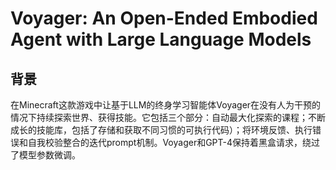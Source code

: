 # Voyager: An Open-Ended Embodied Agent with Large Language Models

## 背景

在Minecraft这款游戏中让基于LLM的终身学习智能体Voyager在没有人为干预的情况下持续探索世界、获得技能。它包括三个部分：自动最大化探索的课程；不断成长的技能库，包括了存储和获取不同习惯的可执行代码）；将环境反馈、执行错误和自我校验整合的迭代prompt机制。Voyager和GPT-4保持着黑盒请求，绕过了模型参数微调。
